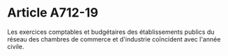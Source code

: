 # Article A712-19

Les exercices comptables et budgétaires des établissements publics du réseau des chambres de commerce et d'industrie coïncident avec l'année civile.
